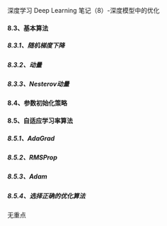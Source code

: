 深度学习 Deep Learning 笔记（8）-深度模型中的优化



#### 8.3、基本算法

##### 8.3.1、随机梯度下降

##### 8.3.2、动量

##### 8.3.3、Nesterov动量



#### 8.4、参数初始化策略



#### 8.5、自适应学习率算法

##### 8.5.1、AdaGrad

##### 8.5.2、RMSProp

##### 8.5.3、Adam

##### 8.5.4、选择正确的优化算法



无重点